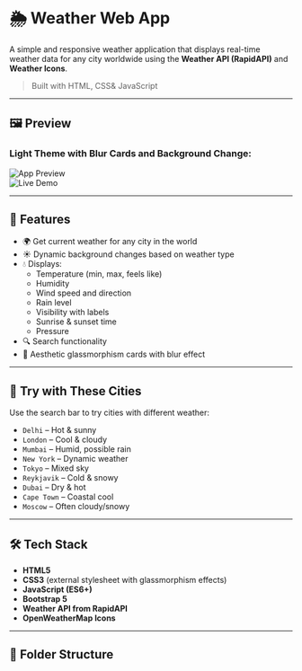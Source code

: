 # 🌦️ Weather Web App

A simple and responsive weather application that displays real-time weather data for any city worldwide using the **Weather API (RapidAPI)** and **Weather Icons**.

> Built with HTML, CSS& JavaScript

---

## 🖼️ Preview

### Light Theme with Blur Cards and Background Change:

![App Preview](.rain_weatherweb.png)
<br>
![Live Demo](.gif_weatherweb.gif)


---

## 🚀 Features

- 🌍 Get current weather for any city in the world
- ☀️ Dynamic background changes based on weather type
- 💧 Displays:
  - Temperature (min, max, feels like)
  - Humidity
  - Wind speed and direction
  - Rain level
  - Visibility with labels
  - Sunrise & sunset time
  - Pressure
- 🔍 Search functionality
- 🎨 Aesthetic glassmorphism cards with blur effect

---

## 🧪 Try with These Cities

Use the search bar to try cities with different weather:

- `Delhi` – Hot & sunny
- `London` – Cool & cloudy
- `Mumbai` – Humid, possible rain
- `New York` – Dynamic weather
- `Tokyo` – Mixed sky
- `Reykjavik` – Cold & snowy
- `Dubai` – Dry & hot
- `Cape Town` – Coastal cool
- `Moscow` – Often cloudy/snowy

---

## 🛠️ Tech Stack

- **HTML5**
- **CSS3** (external stylesheet with glassmorphism effects)
- **JavaScript (ES6+)**
- **Bootstrap 5**
- **Weather API from RapidAPI**
- **OpenWeatherMap Icons**

---

## 📂 Folder Structure

